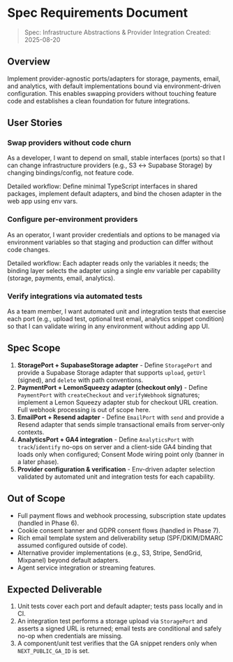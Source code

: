 # Spec Requirements Document

> Spec: Infrastructure Abstractions & Provider Integration Created: 2025-08-20

## Overview

Implement provider-agnostic ports/adapters for storage, payments, email, and analytics, with default implementations bound via environment-driven configuration. This enables swapping providers without touching feature code and establishes a clean foundation for future integrations.

## User Stories

### Swap providers without code churn

As a developer, I want to depend on small, stable interfaces (ports) so that I can change infrastructure providers (e.g., S3 ↔ Supabase Storage) by changing bindings/config, not feature code.

Detailed workflow: Define minimal TypeScript interfaces in shared packages, implement default adapters, and bind the chosen adapter in the web app using env vars.

### Configure per-environment providers

As an operator, I want provider credentials and options to be managed via environment variables so that staging and production can differ without code changes.

Detailed workflow: Each adapter reads only the variables it needs; the binding layer selects the adapter using a single env variable per capability (storage, payments, email, analytics).

### Verify integrations via automated tests

As a team member, I want automated unit and integration tests that exercise each port (e.g., upload test, optional test email, analytics snippet condition) so that I can validate wiring in any environment without adding app UI.

## Spec Scope

1. **StoragePort + SupabaseStorage adapter** - Define `StoragePort` and provide a Supabase Storage adapter that supports `upload`, `getUrl` (signed), and `delete` with path conventions.
2. **PaymentPort + LemonSqueezy adapter (checkout only)** - Define `PaymentPort` with `createCheckout` and `verifyWebhook` signatures; implement a Lemon Squeezy adapter stub for checkout URL creation. Full webhook processing is out of scope here.
3. **EmailPort + Resend adapter** - Define `EmailPort` with `send` and provide a Resend adapter that sends simple transactional emails from server-only contexts.
4. **AnalyticsPort + GA4 integration** - Define `AnalyticsPort` with `track`/`identify` no-ops on server and a client-side GA4 binding that loads only when configured; Consent Mode wiring point only (banner in a later phase).
5. **Provider configuration & verification** - Env-driven adapter selection validated by automated unit and integration tests for each capability.

## Out of Scope

- Full payment flows and webhook processing, subscription state updates (handled in Phase 6).
- Cookie consent banner and GDPR consent flows (handled in Phase 7).
- Rich email template system and deliverability setup (SPF/DKIM/DMARC assumed configured outside of code).
- Alternative provider implementations (e.g., S3, Stripe, SendGrid, Mixpanel) beyond default adapters.
- Agent service integration or streaming features.

## Expected Deliverable

1. Unit tests cover each port and default adapter; tests pass locally and in CI.
2. An integration test performs a storage upload via `StoragePort` and asserts a signed URL is returned; email tests are conditional and safely no-op when credentials are missing.
3. A component/unit test verifies that the GA snippet renders only when `NEXT_PUBLIC_GA_ID` is set.
